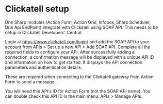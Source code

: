 # Clickatell setup


Dnn Sharp modules (Action Form, Action Grid, Infobox, Sharp Scheduler, Dnn Api EndPoint) integrate with Clickatell using SOAP API. This needs to be setup in Clickatell Developers' Central. 
 
Login at https://www.clickatell.com/login/ and add the SOAP API to your account from APIs > Set up a new API > Add SOAP API. Complete all the required fields to configure your API. After successfully adding a connection, a confirmation message will be displayed with a unique API ID and information on how to get started. It displays the API connection parameters and authentication details.
 
These are required when connecting to the Clickatell gateway from Action Form to send a message.

You will need this API's ID for Action Form (not the SOAP API name). You can double check this API ID in the main menu: APIs > Manage APIs.

